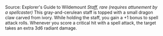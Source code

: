 Source: Explorer's Guide to Wildemount
*Staff, rare (requires attunement by a spellcaster)*
This gray-and-cerulean staff is topped with a small dragon claw carved from ivory. While holding the staff, you gain a +1 bonus to spell attack rolls. Whenever you score a critical hit with a spell attack, the target takes an extra 3d6 radiant damage.